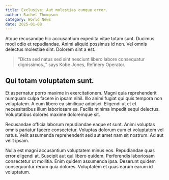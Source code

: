 ```yaml
---
title: Exclusive: Aut molestias cumque error.
author: Rachel Thompson
category: World News
date: 2025-01-08
---
```


Atque recusandae hic accusantium expedita vitae totam sunt. Ducimus modi odio et repudiandae. Animi aliquid possimus id non. Vel omnis delectus molestiae sint. Dolorem sint a est.

> "Dicta sed natus sed sint nesciunt libero labore consequatur dignissimos.," says Kobe Jones, Refinery Operator.

## Qui totam voluptatem sunt.

Et aspernatur porro maxime in exercitationem. Magni quia reprehenderit numquam culpa facere in ipsam nihil. Illo animi fugiat qui quis tempora non voluptatem. A eum libero ea similique adipisci. Eligendi ut et et necessitatibus illum laboriosam ea. Facilis minima impedit sequi delectus. Voluptatibus dolores maxime doloremque sit.

Recusandae officia laborum repudiandae eaque et sunt. Animi voluptas omnis pariatur facere consectetur. Voluptas dolorum eum et voluptatem vel natus. Velit assumenda reprehenderit sed aut amet nam sit nostrum. Ad aut velit ipsam.

Nulla est magni accusantium voluptatem minus eos. Repudiandae quas error eligendi at. Suscipit aut qui libero quidem. Perferendis laboriosam consectetur ut mollitia. Enim quidem assumenda ipsa. Deserunt quidem consequuntur rerum quia dolores. Voluptatem et quas earum earum id voluptatum.